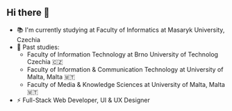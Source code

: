 ## Hi there 👋

- 📚 I'm currently studying at Faculty of Informatics at Masaryk University, Czechia
- 🏫 Past studies:
  - Faculty of Information Technology at Brno University of Technolog Czechia 🇨🇿
  - Faculty of Information & Communication Technology at University of Malta, Malta 🇲🇹
  - Faculty of Media & Knowledge Sciences at University of Malta, Malta 🇲🇹
- ⚡️ Full-Stack Web Developer, UI & UX Designer
